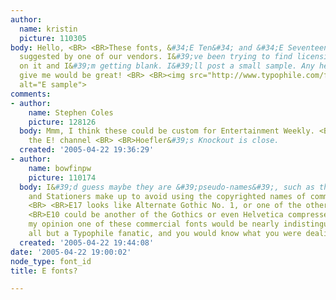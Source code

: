 ```yaml
---
author:
  name: kristin
  picture: 110305
body: Hello, <BR> <BR>These fonts, &#34;E Ten&#34; and &#34;E Seventeen&#34;. were
  suggested by one of our vendors. I&#39;ve been trying to find licensing information
  on it and I&#39;m getting blank. I&#39;ll post a small sample. Any help you can
  give me would be great! <BR> <BR><img src="http://www.typophile.com/forums/messages/83/70546.jpg"
  alt="E sample">
comments:
- author:
    name: Stephen Coles
    picture: 128126
  body: Mmm, I think these could be custom for Entertainment Weekly. <BR> <BR>...or
    the E! channel <BR> <BR>Hoefler&#39;s Knockout is close.
  created: '2005-04-22 19:36:29'
- author:
    name: bowfinpw
    picture: 110174
  body: I&#39;d guess maybe they are &#39;pseudo-names&#39;, such as the ones Printers
    and Stationers make up to avoid using the copyrighted names of commercial fonts.
    <BR> <BR>E17 looks like Alternate Gothic No. 1, or one of the other numbered Gothics.  <BR>
    <BR>E10 could be another of the Gothics or even Helvetica compressed. <BR> <BR>In
    my opinion one of these commercial fonts would be nearly indistinguishable to
    all but a Typophile fanatic, and you would know what you were dealing with, license-wise.
  created: '2005-04-22 19:44:08'
date: '2005-04-22 19:00:02'
node_type: font_id
title: E fonts?

---
```

